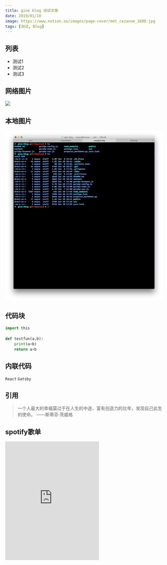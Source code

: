 ```yaml
---
title: gine blog 测试文章
date: 2019/01/10
image: https://www.notion.so/images/page-cover/met_cezanne_1890.jpg
tags: [测试, Blog]
---
```



## 列表

- 测试1
- 测试2
- 测试3

## 网络图片

![](https://cn.bing.com/az/hprichbg/rb/SaguenayIceFishing_ZH-CN9008067301_1920x1080.jpg)

## 本地图片

![](Untitled-8996096f-a656-4f68-a65b-9ac9c0df8d93.png)

## 代码块

```python
import this

def testfun(a,b):
    print(a+b)
    return a+b
```

## 内联代码

`React` `Gatsby`

## 引用

> 一个人最大的幸福莫过于在人生的中途、富有创造力的壮年，发现自己此生的使命。 ——斯蒂芬·茨威格

## spotify歌单

<iframe src="https://open.spotify.com/embed/user/31nomook7b2tcrybz2y3d6w2hyue/playlist/1wnpAldeThRiudRp1le1J3" width="300" height="380" frameborder="0" allowtransparency="true" allow="encrypted-media"></iframe>